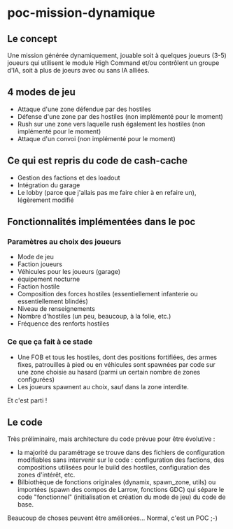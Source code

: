 # poc-mission-dynamique

## Le concept

Une mission générée dynamiquement, jouable soit à quelques joueurs (3-5) joueurs qui utilisent le module High Command et/ou contrôlent un groupe d'IA, soit à plus de joeurs avec ou sans IA alliées.

## 4 modes de jeu

* Attaque d'une zone défendue par des hostiles
* Défense d'une zone par des hostiles (non implémenté pour le moment)
* Rush sur une zone vers laquelle rush également les hostiles (non implémenté pour le moment)
* Attaque d'un convoi (non implémenté pour le moment)

## Ce qui est repris du code de cash-cache

* Gestion des factions et des loadout
* Intégration du garage
* Le lobby (parce que j'allais pas me faire chier à en refaire un), légèrement modifié

## Fonctionnalités implémentées dans le poc

### Paramètres au choix des joueurs

* Mode de jeu
* Faction joueurs
* Véhicules pour les joueurs (garage)
* équipement nocturne
* Faction hostile
* Composition des forces hostiles (essentiellement infanterie ou essentiellement blindés)
* Niveau de renseignements
* Nombre d'hostiles (un peu, beaucoup, à la folie, etc.)
* Fréquence des renforts hostiles

### Ce que ça fait à ce stade

* Une FOB et tous les hostiles, dont des positions fortifiées, des armes fixes, patrouilles à pied ou en véhicules sont spawnées par code sur une zone choisie au hasard (parmi un certain nombre de zones configurées)
* Les joueurs spawnent au choix, sauf dans la zone interdite.

Et c'est parti !

## Le code

Très préliminaire, mais architecture du code prévue pour être évolutive :

* la majorité du paramétrage se trouve dans des fichiers de configuration modifiables sans intervenir sur le code : configuration des factions, des compositions utilisées pour le build des hostiles, configuration des zones d'intérêt, etc.
* Bilbiothèque de fonctions originales (dynamix, spawn_zone, utils) ou importées (spawn des compos de Larrow, fonctions GDC) qui sépare le code "fonctionnel" (initialisation et création du mode de jeu) du code de base.

Beaucoup de choses peuvent être améliorées... Normal, c'est un POC ;-)

